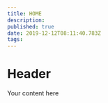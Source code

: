 ```yaml
---
title: HOME
description: 
published: true
date: 2019-12-12T08:11:40.783Z
tags: 
---
```


# Header
Your content here